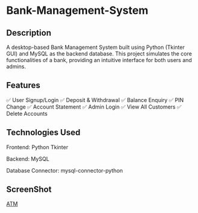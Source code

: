 # Bank-Management-System

## Description 
A desktop-based Bank Management System built using Python (Tkinter GUI) and MySQL as the backend database. This project simulates the core functionalities of a bank, providing an intuitive interface for both users and admins.

## Features
✅ User Signup/Login
✅ Deposit & Withdrawal
✅ Balance Enquiry
✅ PIN Change
✅ Account Statement
✅ Admin Login
✅ View All Customers
✅ Delete Accounts

## Technologies Used
Frontend: Python Tkinter

Backend: MySQL

Database Connector: mysql-connector-python

## ScreenShot
<a href ="https://github.com/J4skaran/Bank-Management-System/blob/main/output/atm1.png">ATM</a>





